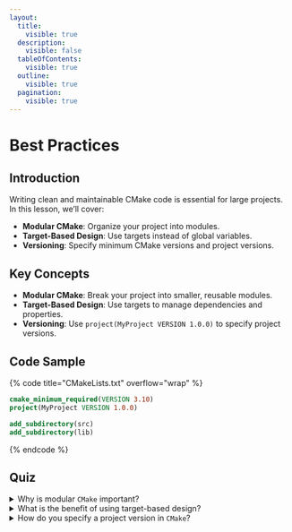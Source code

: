 ```yaml
---
layout:
  title:
    visible: true
  description:
    visible: false
  tableOfContents:
    visible: true
  outline:
    visible: true
  pagination:
    visible: true
---
```


# Best Practices

## Introduction

Writing clean and maintainable CMake code is essential for large projects. In this lesson, we’ll cover:

* **Modular CMake**: Organize your project into modules.
* **Target-Based Design**: Use targets instead of global variables.
* **Versioning**: Specify minimum CMake versions and project versions.

## Key Concepts

* **Modular CMake**: Break your project into smaller, reusable modules.
* **Target-Based Design**: Use targets to manage dependencies and properties.
* **Versioning**: Use `project(MyProject VERSION 1.0.0)` to specify project versions.

## Code Sample

{% code title="CMakeLists.txt" overflow="wrap" %}
```cmake
cmake_minimum_required(VERSION 3.10)
project(MyProject VERSION 1.0.0)

add_subdirectory(src)
add_subdirectory(lib)
```
{% endcode %}

## Quiz

<details>

<summary>Why is modular <code>CMake</code> important?</summary>

Modular `CMake` makes your project easier to maintain and scale.

</details>

<details>

<summary>What is the benefit of using target-based design?</summary>

Target-based design avoids global variables and makes dependencies explicit.

</details>

<details>

<summary>How do you specify a project version in <code>CMake</code>?</summary>

You specify a project version using `project(MyProject VERSION 1.0.0)`.

</details>
